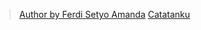 > [Author by Ferdi Setyo Amanda](https://www.instagram.com/setyoferdi/) 
[Catatanku](https://catatankubyferdi.netlify.app/)
